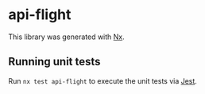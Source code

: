# api-flight

This library was generated with [Nx](https://nx.dev).

## Running unit tests

Run `nx test api-flight` to execute the unit tests via [Jest](https://jestjs.io).
